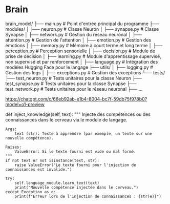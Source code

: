 # Brain

brain_model/
├── main.py                    # Point d'entrée principal du programme
├── modules/
│   ├── neuron.py              # Classe Neuron
│   ├── synapse.py             # Classe Synapse
│   ├── network.py             # Gestion du réseau neuronal
│   ├── attention.py           # Gestion de l'attention
│   ├── emotion.py             # Gestion des émotions
│   ├── memory.py              # Mémoire à court terme et long terme
│   ├── perception.py          # Perception sensorielle
│   ├── decision.py            # Module de prise de décision
│   ├── learning.py            # Module d'apprentissage supervisé, non supervisé et par renforcement
│   ├── language.py            # Intégration des modèles Hugging Face pour le langage
├── utils/
│   ├── logging.py             # Gestion des logs
│   ├── exceptions.py          # Gestion des exceptions
└── tests/
    ├── test_neuron.py         # Tests unitaires pour la classe Neuron
    ├── test_synapse.py        # Tests unitaires pour la classe Synapse
    ├── test_network.py        # Tests unitaires pour le réseau neuronal
    ├── ...

https://chatgpt.com/c/66eb92ab-e1b4-8004-bc7f-59db75f978b0?model=o1-preview

def inject_knowledge(self, text):
    """
    Injecte des compétences ou des connaissances dans le cerveau via le module de langage.
    
    Args:
        text (str): Texte à apprendre (par exemple, un texte sur une nouvelle compétence).
    
    Raises:
        ValueError: Si le texte fourni est vide ou mal formé.
    """
    if not text or not isinstance(text, str):
        raise ValueError("Le texte fourni pour l'injection de connaissances est invalide.")
    
    try:
        self.language_module.learn_text(text)
        print("Nouvelle compétence injectée dans le cerveau.")
    except Exception as e:
        print(f"Erreur lors de l'injection de connaissances : {str(e)}")
